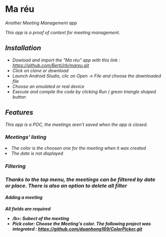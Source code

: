 <H1>Ma réu</h1>
<i>Another Meeting Management app<i>
<p>This app is a proof of context for meeting management.<p>

<h2>Installation</h2>
<ul>
<li>Dowload and import the "Ma réu" app with this link : <a href="https://github.com/BertUrb/mareu.git">https://github.com/BertUrb/mareu.git</a> </li>
<li>Click on clone or download</li>
<li>Launch Android Studio, clic on Open -> File and choose the downloaded file</li>
<li>Choose an emulated or real device</li>
<li>Execute and compile the code by clicking Run ( green triangle shaped button</li>
</ul>

<h2>Features</h2>
<p>This app is a POC, the meetings aren't saved when the app is closed.</p>
<h3>Meetings' listing</h3
<ul>
<li>The color is the choosen one for the meeting when it was created</li>
<li>The date is not displayed</h2>
</ul>

<h3>Filtering<h3>
<p>Thanks to the top menu, the meetings can be filtered by date or place. There is also an option to delete all filter</p>

<h4>Adding a meeting<h4>
<p> All fields are required</p>
<ul>
<li><b>/b>: Subect of the meeting</li>
<li><b>Pick color</b>: Choose the Meeting's color. The following project was integrated : <a href="https://github.com/duanhong169/ColorPicker.git">https://github.com/duanhong169/ColorPicker.git</a></li>
</ul>
